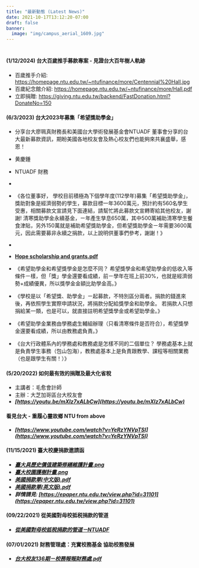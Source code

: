 ```yaml
---
title: "最新動態 (Latest News)"
date: 2021-10-17T13:12:20-07:00
draft: false
banner:
  image: "img/campus_aerial_1609.jpg"
---
```

#
#### (1/12/2024) 台大百歲推手募款專案 - 見證台大百年樹人軌跡
  - 百歲推手介紹: https://homepage.ntu.edu.tw/~ntufinance/more/Centennial%20Hall.jpg
  - 百歲紀念館介紹: https://homepage.ntu.edu.tw/~ntufinance/more/Hall.pdf
  - 立即捐贈: https://giving.ntu.edu.tw/backend/FastDonation.html?DonateNo=150

#### (6/3/2023) 台大2023年募集「希望獎助學金」
  - 分享台大廖珮真財務長和美國台大學術發展基金會NTUADF 董事會分享的台大最新募款資訊，期盼美國各地校友會及熱心校友們也能夠來共襄盛舉，感恩！
  - 黄慶鍾
  - NTUADF 財務
  -
  - 《各位董事好，
學校目前積極為下個學年度(112學年)募集「希望獎助學金」，獎助對象是經濟弱勢的學生，募款目標一年3600萬元，預計約有560名學生受惠，相關募款文宣請見下面連結，請幫忙將此募款文宣轉寄給其他校友，謝謝!
清寒獎助學金永續基金，ㄧ年產生孳息650萬，其中500萬補助清寒學生餐食津貼，另外150萬就是補助希望獎助學金，但希望獎助學金ㄧ年需要3600萬元，因此需要募非永續之捐款，以上說明供董事們參考，謝謝！》
  -
  - **[Hope scholarship and grants.pdf](https://homepage.ntu.edu.tw/~ntufinance/more/Hope%20scholarship%20and%20grants.pdf)**
  - 《希望助學金和希望獎學金是怎麼不同？
希望獎學金和希望助學金的低收入等條件ㄧ樣，但「獎」學金還要看成績，前ㄧ學年在班上前30%，也就是經濟弱勢+成績優異，所以獎學金金額比助學金高。》

  - 《學校是以「希望獎、助學金」ㄧ起募款，不特別區分兩者。捐款的錢進來後，再依照學生實際申請狀況，將捐款分配給獎學金和助學金。
若捐款人只想捐給某一類，也是可以，就直接註明希望獎學金或希望助學金。》

  - 《希望助學金業務由學務處生輔組辦理（只看清寒條件是否符合），希望獎學金還要看成績，所以由教務處負責。》

  - 《台大行政體系內的學務處和教務處是怎樣不同的二個單位？
學務處基本上就是負責學生事務（包山包海），教務處基本上是負責跟教學、課程等相關業務（也是跟學生有關！）》

#### (5/20/2022) 如何最有效的捐贈及最大化省稅
  - 主講者：毛愈會計師
  - 主辦：大芝加哥區台大校友會
  - ***[https://youtu.be/mXlz7xALbCw](https://youtu.be/mXlz7xALbCw)***

#### 看見台大 - 重履心靈故鄉 NTU from above
  - ***[https://www.youtube.com/watch?v=YeRzYNVpTSI](https://www.youtube.com/watch?v=YeRzYNVpTSI)***

#### (11/15/2021) 臺大校慶捐款邀請函
  - ***[臺大具歷史價值建築修繕維護計畫.png](https://www.ntuadf.org/files/三折頁新版彈簧二折(第二版)-02-01.png)***
  - ***[臺大校園護樹計畫.png](https://www.ntuadf.org/files/三折頁新版彈簧二折(第二版)-02-02.png)***
  - ***[美國捐款單(中文版).pdf](https://www.ntuadf.org/files/美國中文版捐款單.pdf)***
  - ***[美國捐款單(英文版).pdf](https://www.ntuadf.org/files/美國捐款單(英文版).pdf)***
  - ***詳情請見: [https://epaper.ntu.edu.tw/view.php?id=31101](https://epaper.ntu.edu.tw/view.php?id=31101)***

#### (09/22/2021) 從美國對母校抵税捐款的管道
  -   ***[從美國對母校抵稅捐款的管道－NTUADF](https://www.ntuadf.org/files/NTUADF_Donation_Reminder_2021.pdf)***

#### (07/01/2021) 財務管理處：充實校務基金 協助校務發展
  - ***[台大校友136期－校務報報財務處.pdf](https://www.ntuadf.org/files/台大校友136期－校務報報財務處.pdf)***
